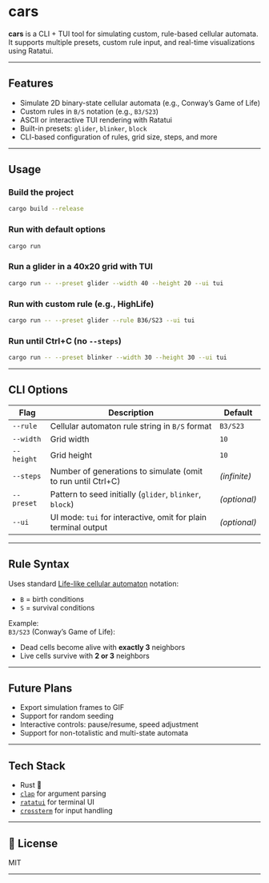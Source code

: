 # cars 

**cars** is a CLI + TUI tool for simulating custom, rule-based cellular automata. It supports multiple presets, custom rule input, and real-time visualizations using Ratatui.

---

## Features

- Simulate 2D binary-state cellular automata (e.g., Conway’s Game of Life)
- Custom rules in `B/S` notation (e.g., `B3/S23`)
- ASCII or interactive TUI rendering with Ratatui
- Built-in presets: `glider`, `blinker`, `block`
- CLI-based configuration of rules, grid size, steps, and more

---

## Usage

### Build the project

```bash
cargo build --release
```

### Run with default options

```bash
cargo run
```

### Run a glider in a 40x20 grid with TUI

```bash
cargo run -- --preset glider --width 40 --height 20 --ui tui
```

### Run with custom rule (e.g., HighLife)

```bash
cargo run -- --preset glider --rule B36/S23 --ui tui
```

### Run until Ctrl+C (no `--steps`)

```bash
cargo run -- --preset blinker --width 30 --height 30 --ui tui
```

---

## CLI Options

| Flag           | Description                                                         | Default      |
|----------------|---------------------------------------------------------------------|--------------|
| `--rule`       | Cellular automaton rule string in `B/S` format                      | `B3/S23`     |
| `--width`      | Grid width                                                          | `10`         |
| `--height`     | Grid height                                                         | `10`         |
| `--steps`      | Number of generations to simulate (omit to run until Ctrl+C)        | *(infinite)* |
| `--preset`     | Pattern to seed initially (`glider`, `blinker`, `block`)            | *(optional)* |
| `--ui`         | UI mode: `tui` for interactive, omit for plain terminal output      | *(optional)* |

---

## Rule Syntax

Uses standard [Life-like cellular automaton](https://conwaylife.com/wiki/Life-like_cellular_automaton) notation:

- `B` = birth conditions
- `S` = survival conditions

Example:  
`B3/S23` (Conway’s Game of Life):  
- Dead cells become alive with **exactly 3** neighbors  
- Live cells survive with **2 or 3** neighbors

---

## Future Plans

- Export simulation frames to GIF
- Support for random seeding
- Interactive controls: pause/resume, speed adjustment
- Support for non-totalistic and multi-state automata

---

## Tech Stack

- Rust 🦀
- [`clap`](https://crates.io/crates/clap) for argument parsing
- [`ratatui`](https://crates.io/crates/ratatui) for terminal UI
- [`crossterm`](https://crates.io/crates/crossterm) for input handling

---

## 📜 License

MIT

---
